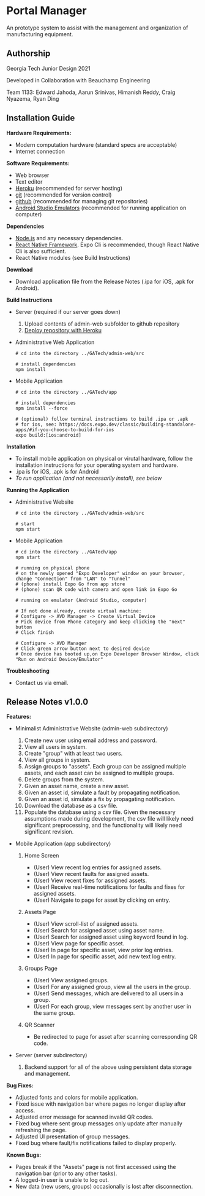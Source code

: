 # Portal Manager
An prototype system to assist with the management and organization of manufacturing equipment.

## Authorship <br />
Georgia Tech Junior Design 2021 <br />

Developed in Collaboration with Beauchamp Engineering <br />

Team 1133: Edward Jahoda, Aarun Srinivas, Himanish Reddy, Craig Nyazema, Ryan Ding <br />

## Installation Guide <br />
**Hardware Requirements:** <br />
  - Modern computation hardware (standard specs are acceptable)
  - Internet connection

**Software Requirements:** <br />
  - Web browser
  - Text editor
  - [Heroku](https://devcenter.heroku.com/articles/git#prerequisites-install-git-and-the-heroku-cli) (recommended for server hosting)
  - [git](https://git-scm.com/) (recommended for version control)
  - [github](https://github.com/) (recommended for managing git repositories)
  - [Android Studio Emulators](https://docs.expo.dev/workflow/android-studio-emulator/) (recommended for running application on computer)
 
**Dependencies** <br />
  - [Node.js](https://nodejs.org/en/) and any necessary dependencies.
  - [React Native Framework](https://reactnative.dev/docs/environment-setup). Expo Cli is recommended, though React Native Cli is also sufficient.  
  - React Native modules (see Build Instructions)

**Download** <br />

  - Download application file from the Release Notes (.ipa for iOS, .apk for Android).

**Build Instructions** <br />
  - Server (required if our server goes down)
    1. Upload contents of admin-web subfolder to github repository
    2. [Deploy repository with Heroku](https://devcenter.heroku.com/articles/git#prerequisites-install-git-and-the-heroku-cli)
  
  - Administrative Web Application <br />
    ```
    # cd into the directory ../GATech/admin-web/src
    
    # install dependencies
    npm install
    ```
  - Mobile Application <br />
    ```
    # cd into the directory ../GATech/app
    
    # install dependencies
    npm install --force
    
    # (optional) follow terminal instructions to build .ipa or .apk
    # for ios, see: https://docs.expo.dev/classic/building-standalone-apps/#if-you-choose-to-build-for-ios
    expo build:[ios:android]
    ```
 **Installation** <br />
   - To install mobile application on physical or virutal hardware, follow the installation instructions for your operating system and hardware. 
   - .ipa is for iOS, .apk is for Android
   - *To run application (and not necessarily install), see below*

 **Running the Application** <br />
   - Administrative Website 
   
      ```
      # cd into the directory ../GATech/admin-web/src
    
      # start
      npm start
      ```
      
   - Mobile Application
     ```
     # cd into the directory ../GATech/app
     npm start
     
     # running on physical phone
     # on the newly opened "Expo Developer" window on your browser, change "Connection" from "LAN" to "Tunnel"
     # (phone) install Expo Go from app store
     # (phone) scan QR code with camera and open link in Expo Go
     
     # running on emulator (Android Studio, computer)
     
     # If not done already, create virtual machine:
     # Configure -> AVD Manager -> Create Virtual Device
     # Pick device from Phone category and keep clicking the "next" button
     # Click finish
     
     # Configure -> AVD Manager
     # Click green arrow button next to desired device
     # Once device has booted up,on Expo Developer Browser Window, click "Run on Android Device/Emulator"
     ```
    
    
**Troubleshooting** <br />
   - Contact us via email.

## Release Notes v1.0.0 <br />
**Features:** <br />

- Minimalist Administrative Website (admin-web subdirectory)
  1. Create new user using email address and password.
  2. View all users in system.
  3. Create "group" with at least two users.
  4. View all groups in system.
  5. Assign groups to "assets". Each group can be assigned multiple assets, and each asset can be assigned to multiple groups.
  6. Delete groups from the system.
  7. Given an asset name, create a new asset.
  8. Given an asset id, simulate a fault by propagating notification.
  9. Given an asset id, simulate a fix by propagating notification.
  10. Download the database as a csv file.
  11. Populate the database using a csv file. Given the necessary assumptions made during development, the csv file will likely need significant preprocessing, and the functionality will likely need significant revision.
 
 
- Mobile Application (app subdirectory)
  1. Home Screen
      - (User) View recent log entries for assigned assets.
      - (User) View recent faults for assigned assets.
      - (User) View recent fixes for assigned assets.
      - (User) Receive real-time notifications for faults and fixes for assigned assets.
      - (User) Navigate to page for asset by clicking on entry.
      
  2. Assets Page
      - (User) View scroll-list of assigned assets.
      - (User) Search for assigned asset using asset name.
      - (User) Search for assigned asset using keyword found in log.
      - (User) View page for specific asset.
      - (User) In page for specific asset, view prior log entries.
      - (User) In page for specific asset, add new text log entry.

  3. Groups Page
      - (User) View assigned groups.
      - (User) For any assigned group, view all the users in the group.
      - (User) Send messages, which are delivered to all users in a group.
      - (User) For each group, view messages sent by another user in the same group.

  4. QR Scanner
      - Be redirected to page for asset after scanning corresponding QR code.

- Server (server subdirectory)
  1. Backend support for all of the above using persistent data storage and management.

**Bug Fixes:**
  - Adjusted fonts and colors for mobile application.
  - Fixed issue with navigation bar where pages no longer display after access.
  - Adjusted error message for scanned invalid QR codes.
  - Fixed bug where sent group messages only update after manually refreshing the page.
  - Adjusted UI presentation of group messages.
  - Fixed bug where fault/fix notifications failed to display properly.

**Known Bugs:**
  - Pages break if the "Assets" page is not first accessed using the navigation bar (prior to any other tasks).
  - A logged-in user is unable to log out.
  - New data (new users, groups) occasionally is lost after disconnection.



